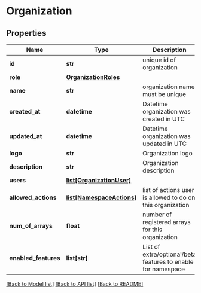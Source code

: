 # Organization

## Properties
Name | Type | Description | Notes
------------ | ------------- | ------------- | -------------
**id** | **str** | unique id of organization | [optional] 
**role** | [**OrganizationRoles**](OrganizationRoles.md) |  | [optional] 
**name** | **str** | organization name must be unique | 
**created_at** | **datetime** | Datetime organization was created in UTC | [optional] 
**updated_at** | **datetime** | Datetime organization was updated in UTC | [optional] 
**logo** | **str** | Organization logo | [optional] 
**description** | **str** | Organization description | [optional] 
**users** | [**list[OrganizationUser]**](OrganizationUser.md) |  | [optional] 
**allowed_actions** | [**list[NamespaceActions]**](NamespaceActions.md) | list of actions user is allowed to do on this organization | [optional] 
**num_of_arrays** | **float** | number of registered arrays for this organization | [optional] 
**enabled_features** | **list[str]** | List of extra/optional/beta features to enable for namespace | [optional] 

[[Back to Model list]](../README.md#documentation-for-models) [[Back to API list]](../README.md#documentation-for-api-endpoints) [[Back to README]](../README.md)


